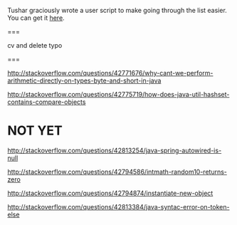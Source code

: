 Tushar graciously wrote a user script to make going through the list easier. You can get it [here](https://github.com/tusharjadhav219/Userscript-for-delete-candidates).

===

cv and delete typo 

===

http://stackoverflow.com/questions/42771676/why-cant-we-perform-arithmetic-directly-on-types-byte-and-short-in-java

http://stackoverflow.com/questions/42775719/how-does-java-util-hashset-contains-compare-objects

NOT YET
=====

http://stackoverflow.com/questions/42813254/java-spring-autowired-is-null

http://stackoverflow.com/questions/42794586/intmath-random10-returns-zero

http://stackoverflow.com/questions/42794874/instantiate-new-object

http://stackoverflow.com/questions/42813384/java-syntac-error-on-token-else